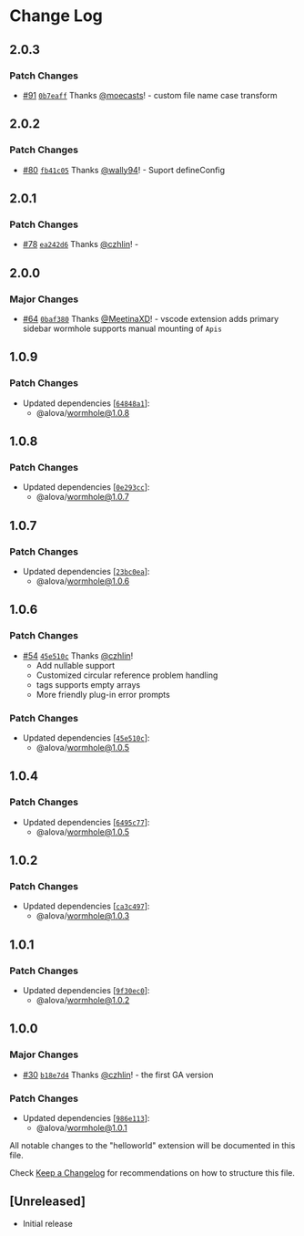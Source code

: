 # Change Log

## 2.0.3

### Patch Changes

- [#91](https://github.com/alovajs/devtools/pull/91) [`0b7eaff`](https://github.com/alovajs/devtools/commit/0b7eaffa8c11cfd072c608be0171b358f734b143) Thanks [@moecasts](https://github.com/moecasts)! - custom file name case transform

## 2.0.2

### Patch Changes

- [#80](https://github.com/alovajs/devtools/pull/80) [`fb41c05`](https://github.com/alovajs/devtools/commit/fb41c05cec81481fd74078db68c391cfa02418a9) Thanks [@wally94](https://github.com/wally94)! - Suport defineConfig

## 2.0.1

### Patch Changes

- [#78](https://github.com/alovajs/devtools/pull/78) [`ea242d6`](https://github.com/alovajs/devtools/commit/ea242d610b13958a69c342a5d3206ceff9ec4310) Thanks [@czhlin](https://github.com/czhlin)! -

## 2.0.0

### Major Changes

- [#64](https://github.com/alovajs/devtools/pull/64) [`0baf380`](https://github.com/alovajs/devtools/commit/0baf380ec36c9bfef9e7b7b9b7568beda3e3909b) Thanks [@MeetinaXD](https://github.com/MeetinaXD)! - vscode extension adds primary sidebar
  wormhole supports manual mounting of `Apis`

## 1.0.9

### Patch Changes

- Updated dependencies [[`64848a1`](https://github.com/alovajs/devtools/commit/64848a1275dedc79ddda27c36ddefa0e64301a6c)]:
  - @alova/wormhole@1.0.8

## 1.0.8

### Patch Changes

- Updated dependencies [[`0e293cc`](https://github.com/alovajs/devtools/commit/0e293cc4e5f76099b5287ad1f4a62c94f43482c3)]:
  - @alova/wormhole@1.0.7

## 1.0.7

### Patch Changes

- Updated dependencies [[`23bc0ea`](https://github.com/alovajs/devtools/commit/23bc0eac517f2277f1580c486870d9719edaac5a)]:
  - @alova/wormhole@1.0.6

## 1.0.6

### Patch Changes

- [#54](https://github.com/alovajs/devtools/pull/54) [`45e510c`](https://github.com/alovajs/devtools/commit/45e510c5eb8bc242c821070ca4bf993eafa88f39) Thanks [@czhlin](https://github.com/czhlin)!
  - Add nullable support
  - Customized circular reference problem handling
  - tags supports empty arrays
  - More friendly plug-in error prompts

### Patch Changes

- Updated dependencies [[`45e510c`](https://github.com/alovajs/devtools/commit/45e510c5eb8bc242c821070ca4bf993eafa88f39)]:
  - @alova/wormhole@1.0.5

## 1.0.4

### Patch Changes

- Updated dependencies [[`6495c77`](https://github.com/alovajs/devtools/commit/6495c77d9885dbf04008c40ddefaa526be88e130)]:
  - @alova/wormhole@1.0.5

## 1.0.2

### Patch Changes

- Updated dependencies [[`ca3c497`](https://github.com/alovajs/devtools/commit/ca3c497a808ee6ab927942a04d698d765ee6fec7)]:
  - @alova/wormhole@1.0.3

## 1.0.1

### Patch Changes

- Updated dependencies [[`9f30ec0`](https://github.com/alovajs/devtools/commit/9f30ec0b9abc6095d5f1ea94433daf5fa8da6200)]:
  - @alova/wormhole@1.0.2

## 1.0.0

### Major Changes

- [#30](https://github.com/alovajs/devtools/pull/30) [`b18e7d4`](https://github.com/alovajs/devtools/commit/b18e7d49b757777110112661f5ef159acf475ede) Thanks [@czhlin](https://github.com/czhlin)! - the first GA version

### Patch Changes

- Updated dependencies [[`986e113`](https://github.com/alovajs/devtools/commit/986e113dbd1fa9f1096c861973b7f704258d9343)]:
  - @alova/wormhole@1.0.1

All notable changes to the "helloworld" extension will be documented in this file.

Check [Keep a Changelog](http://keepachangelog.com/) for recommendations on how to structure this file.

## [Unreleased]

- Initial release
